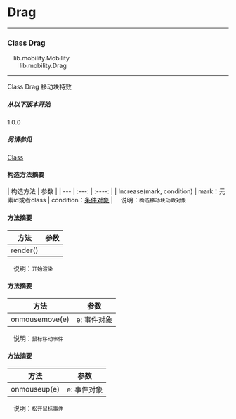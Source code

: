 # Drag
***

### Class Drag
&emsp;lib.mobility.Mobility\
&emsp;&emsp;lib.mobility.Drag
***
Class Drag 移动块特效
##### 从以下版本开始
1.0.0
##### 另请参见
[Class](http://es6.ruanyifeng.com/#docs/class-extends)

#### 构造方法摘要
| 构造方法 | 参数 |
| --- | :---: | :----: |
|  Increase(mark, condition) | mark：元素id或者class | condition：[条件对象](/api/condition) |
&emsp;说明：`构造移动块动效对象`

#### 方法摘要
| 方法 | 参数 |
| --- | :---: |
| render() |
&emsp;说明：`开始渲染`

#### 方法摘要
| 方法 | 参数 |
| --- | :---: |
| onmousemove(e) | e: 事件对象 |
&emsp;说明：`鼠标移动事件`

#### 方法摘要
| 方法 | 参数 |
| --- | :---: |
| onmouseup(e) | e: 事件对象 |
&emsp;说明：`松开鼠标事件`
